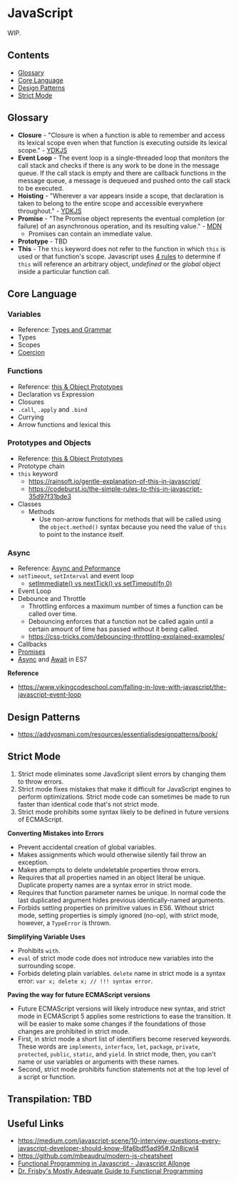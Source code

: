 # JavaScript

WIP.

## Contents

- [Glossary](#glossary)
- [Core Language](#core-language)
- [Design Patterns](#design-patterns)
- [Strict Mode](#strict-mode)

## Glossary

- **Closure** - "Closure is when a function is able to remember and access its lexical scope even when that function is executing outside its lexical scope." - [YDKJS](https://github.com/getify/You-Dont-Know-JS/blob/master/scope%20%26%20closures/ch5.md)
- **Event Loop** - The event loop is a single-threaded loop that monitors the call stack and checks if there is any work to be done in the message queue. If the call stack is empty and there are callback functions in the message queue, a message is dequeued and pushed onto the call stack to be executed.
- **Hoisting** - "Wherever a var appears inside a scope, that declaration is taken to belong to the entire scope and accessible everywhere throughout." - [YDKJS](https://github.com/getify/You-Dont-Know-JS/blob/master/up%20%26%20going/ch2.md#hoisting)
- **Promise** - "The Promise object represents the eventual completion (or failure) of an asynchronous operation, and its resulting value." - [MDN](https://developer.mozilla.org/en-US/docs/Web/JavaScript/Reference/Global_Objects/Promise)
  - Promises can contain an immediate value.
- **Prototype** - TBD
- **This** - The `this` keyword does not refer to the function in which `this` is used or that function's scope. Javascript uses [4 rules](https://github.com/getify/You-Dont-Know-JS/blob/master/this%20%26%20object%20prototypes/ch2.md#determining-this) to determine if `this` will reference an arbitrary object, _undefined_ or the _global_ object inside a particular function call.

## Core Language

### Variables

- Reference: [Types and Grammar](https://github.com/getify/You-Dont-Know-JS/blob/master/types%20%26%20grammar/ch1.md)
- Types
- Scopes
- [Coercion](https://github.com/getify/You-Dont-Know-JS/blob/master/up%20%26%20going/ch2.md#coercion)

### Functions

- Reference: [this & Object Prototypes](https://github.com/getify/You-Dont-Know-JS/blob/master/scope%20%26%20closures/ch3.md)
- Declaration vs Expression
- Closures
- `.call`, `.apply` and `.bind`
- Currying
- Arrow functions and lexical this

### Prototypes and Objects

- Reference: [this & Object Prototypes](https://github.com/getify/You-Dont-Know-JS/blob/master/scope%20&%20closures/README.md#you-dont-know-js-scope--closures)
- Prototype chain
- `this` keyword
  - https://rainsoft.io/gentle-explanation-of-this-in-javascript/
  - https://codeburst.io/the-simple-rules-to-this-in-javascript-35d97f31bde3
- Classes
  - Methods
    - Use non-arrow functions for methods that will be called using the `object.method()` syntax because you need the value of `this` to point to the instance itself.

### Async

- Reference: [Async and Peformance](https://github.com/getify/You-Dont-Know-JS/blob/master/async%20&%20performance/README.md#you-dont-know-js-async--performance)
- `setTimeout`, `setInterval` and event loop
  - [setImmediate() vs nextTick() vs setTimeout(fn,0)](http://voidcanvas.com/setimmediate-vs-nexttick-vs-settimeout/)
- Event Loop
- Debounce and Throttle
  - Throttling enforces a maximum number of times a function can be called over time.
  - Debouncing enforces that a function not be called again until a certain amount of time has passed without it being called.
  - https://css-tricks.com/debouncing-throttling-explained-examples/
- Callbacks
- [Promises](https://developer.mozilla.org/en-US/docs/Web/JavaScript/Reference/Global_Objects/Promise)
- [Async](https://developer.mozilla.org/en-US/docs/Web/JavaScript/Reference/Statements/async_function) and [Await](https://developer.mozilla.org/en-US/docs/Web/JavaScript/Reference/Operators/await) in ES7

**Reference**

- https://www.vikingcodeschool.com/falling-in-love-with-javascript/the-javascript-event-loop

## Design Patterns

- https://addyosmani.com/resources/essentialjsdesignpatterns/book/

## Strict Mode

1. Strict mode eliminates some JavaScript silent errors by changing them to throw errors.
1. Strict mode fixes mistakes that make it difficult for JavaScript engines to perform optimizations. Strict mode code can sometimes be made to run faster than identical code that's not strict mode.
1. Strict mode prohibits some syntax likely to be defined in future versions of ECMAScript.

**Converting Mistakes into Errors**

- Prevent accidental creation of global variables.
- Makes assignments which would otherwise silently fail throw an exception.
- Makes attempts to delete undeletable properties throw errors.
- Requires that all properties named in an object literal be unique. Duplicate property names are a syntax error in strict mode.
- Requires that function parameter names be unique. In normal code the last duplicated argument hides previous identically-named arguments.
- Forbids setting properties on primitive values in ES6. Without strict mode, setting properties is simply ignored (no-op), with strict mode, however, a `TypeError` is thrown.

**Simplifying Variable Uses**

- Prohibits `with`.
- `eval` of strict mode code does not introduce new variables into the surrounding scope.
- Forbids deleting plain variables. `delete` name in strict mode is a syntax error: `var x; delete x; // !!! syntax error`.

**Paving the way for future ECMAScript versions**

- Future ECMAScript versions will likely introduce new syntax, and strict mode in ECMAScript 5 applies some restrictions to ease the transition. It will be easier to make some changes if the foundations of those changes are prohibited in strict mode.
- First, in strict mode a short list of identifiers become reserved keywords. These words are `implements`, `interface`, `let`, `package`, `private`, `protected`, `public`, `static`, and `yield`. In strict mode, then, you can't name or use variables or arguments with these names.
- Second, strict mode prohibits function statements not at the top level of a script or function.

## Transpilation: TBD

## Useful Links

- https://medium.com/javascript-scene/10-interview-questions-every-javascript-developer-should-know-6fa6bdf5ad95#.l2n8icwl4
- https://github.com/mbeaudru/modern-js-cheatsheet
- [Functional Programming in Javascript - Javascript Allonge](https://leanpub.com/javascriptallongesix/read)
- [Dr. Frisby's Mostly Adequate Guide to Functional Programming](https://drboolean.gitbooks.io/mostly-adequate-guide/content/)
